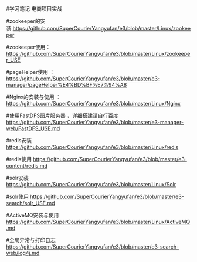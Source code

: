 #学习笔记
电商项目实战 


#zookeeper的安装:https://github.com/SuperCourierYangyufan/e3/blob/master/Linux/zookeeper

#zookeeper使用：https://github.com/SuperCourierYangyufan/e3/blob/master/Linux/zookeeper_USE

#pageHelper使用 ：https://github.com/SuperCourierYangyufan/e3/blob/master/e3-manager/pageHelper%E4%BD%BF%E7%94%A8
    
#Nginx的安装与使用 ：https://github.com/SuperCourierYangyufan/e3/blob/master/Linux/Nginx
    
#使用FastDFS图片服务器 ，详细搭建请自行百度
https://github.com/SuperCourierYangyufan/e3/blob/master/e3-manager-web/FastDFS_USE.md

#redis安装
https://github.com/SuperCourierYangyufan/e3/blob/master/Linux/redis

#redis使用
https://github.com/SuperCourierYangyufan/e3/blob/master/e3-content/redis.md

#solr安装
https://github.com/SuperCourierYangyufan/e3/blob/master/Linux/Solr

#solr使用
https://github.com/SuperCourierYangyufan/e3/blob/master/e3-search/solr_USE.md

#ActiveMQ安装与使用
https://github.com/SuperCourierYangyufan/e3/blob/master/Linux/ActiveMQ.md

#全局异常与打印日志
https://github.com/SuperCourierYangyufan/e3/blob/master/e3-search-web/log4j.md
